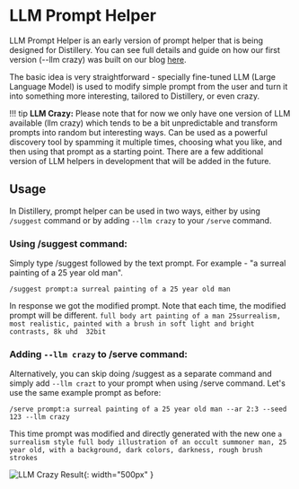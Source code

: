 # LLM Prompt Helper

LLM Prompt Helper is an early version of prompt helper that is being designed for Distillery. You can see full details and guide on how our first version (--llm crazy) was built on our blog [here](https://followfoxai.substack.com/p/fine-tune-gpt-35-for-stable-diffusion).

The basic idea is very straightforward - specially fine-tuned LLM (Large Language Model) is used to modify simple prompt from the user and turn it into something more interesting, tailored to Distillery, or even crazy.

!!! tip
    **LLM Crazy:** Please note that for now we only have one version of LLM available (llm crazy) which tends to be a bit unpredictable and transform prompts into random but interesting ways. Can be used as a powerful discovery tool by spamming it multiple times, choosing what you like, and then using that prompt as a starting point.
    There are a few additional version of LLM helpers in development that will be added in the future.

## Usage

In Distillery, prompt helper can be used in two ways, either by using `/suggest` command or by adding `--llm crazy` to your `/serve` command.

### Using /suggest command:

Simply type /suggest followed by the text prompt. For example - "a surreal painting of a 25 year old man".
```simpletext
/suggest prompt:a surreal painting of a 25 year old man
```

In response we got the modified prompt. Note that each time, the modified prompt will be different.
```full body art painting of a man 25surrealism, most realistic, painted with a brush in soft light and bright contrasts, 8k uhd  32bit```

### Adding `--llm crazy` to /serve command:

Alternatively, you can skip doing /suggest as a separate command and simply add `--llm crazt` to your prompt when using /serve command. Let's use the same example prompt as before:

```simpletext
/serve prompt:a surreal painting of a 25 year old man --ar 2:3 --seed 123 --llm crazy
```

This time prompt was modified and directly generated with the new one
```a surrealism style full body illustration of an occult summoner man, 25 year old, with a background, dark colors, darkness, rough brush strokes```

![LLM Crazy Result](llm_crazy.png){: width="500px" }